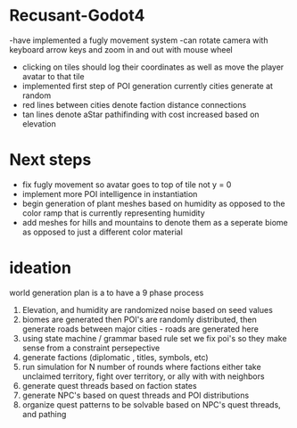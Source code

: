 ﻿# Recusant-Godot4

-have implemented a fugly movement system
-can rotate camera with keyboard arrow keys and zoom in and out with mouse wheel
- clicking on tiles should log their coordinates as well as move the player avatar to that tile
- implemented first step of POI generation currently cities generate at random
- red lines between cities denote faction distance connections
- tan lines denote aStar pathifinding with cost increased based on elevation

# Next steps
- fix fugly movement so avatar goes to top of tile not y = 0
- implement more POI intelligence in instantiation
- begin generation of plant meshes based on humidity as opposed to the color ramp that is currently representing humidity
- add meshes for hills and mountains to denote them as a seperate biome as opposed to just a different color material

# ideation

world generation plan is a to have a 9 phase process

1. Elevation, and humidity are randomized noise based on seed values
2. biomes are generated then POI's are randomly distributed, then generate roads between major cities - roads are generated here
3. using state machine / grammar based rule set we fix poi's so they make sense from a constraint persepective
4. generate factions (diplomatic , titles, symbols, etc)
5. run simulation for N number of rounds where factions either take unclaimed territory, fight over territory, or ally with with neighbors
6. generate quest threads based on faction states
7. generate NPC's based on quest threads and POI distributions
8. organize quest patterns to be solvable based on NPC's quest threads, and pathing

